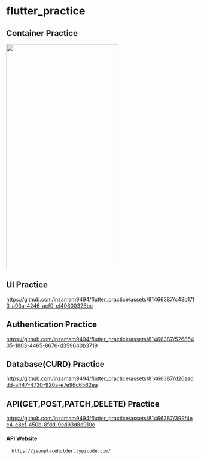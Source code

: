 # flutter_practice

## Container Practice
<img src = "https://github.com/inzamam9494/flutter_practice/assets/81466387/fafec8d8-a67b-4659-b606-cbd338846b7e" height = "600" width = "300">

## UI Practice
https://github.com/inzamam9494/flutter_practice/assets/81466387/c43b17f3-a93a-4246-acf0-cf40800326bc

## Authentication Practice
https://github.com/inzamam9494/flutter_practice/assets/81466387/52685405-1803-4465-8676-d359640b3719

## Database(CURD) Practice
https://github.com/inzamam9494/flutter_practice/assets/81466387/d26aaddd-a447-4730-920a-e7e96c6562ea

##  API(GET,POST,PATCH,DELETE) Practice
https://github.com/inzamam9494/flutter_practice/assets/81466387/399f4ec4-c8ef-450b-8fdd-9ed93d8e910c
#### API Website
```HTTP
  https://jsonplaceholder.typicode.com/
```
